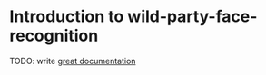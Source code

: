 # Introduction to wild-party-face-recognition

TODO: write [great documentation](http://jacobian.org/writing/great-documentation/what-to-write/)
